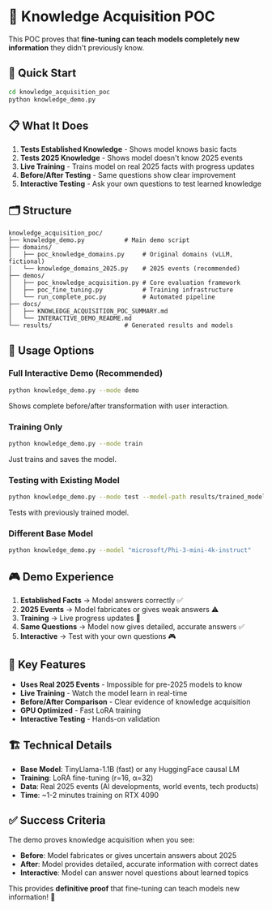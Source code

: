 # 🧠 Knowledge Acquisition POC

This POC proves that **fine-tuning can teach models completely new information** they didn't previously know.

## 🎯 Quick Start

```bash
cd knowledge_acquisition_poc
python knowledge_demo.py
```

## 📋 What It Does

1. **Tests Established Knowledge** - Shows model knows basic facts
2. **Tests 2025 Knowledge** - Shows model doesn't know 2025 events  
3. **Live Training** - Trains model on real 2025 facts with progress updates
4. **Before/After Testing** - Same questions show clear improvement
5. **Interactive Testing** - Ask your own questions to test learned knowledge

## 🗂 Structure

```
knowledge_acquisition_poc/
├── knowledge_demo.py           # Main demo script
├── domains/
│   ├── poc_knowledge_domains.py     # Original domains (vLLM, fictional)
│   └── knowledge_domains_2025.py    # 2025 events (recommended)
├── demos/
│   ├── poc_knowledge_acquisition.py # Core evaluation framework
│   ├── poc_fine_tuning.py           # Training infrastructure  
│   └── run_complete_poc.py          # Automated pipeline
├── docs/
│   ├── KNOWLEDGE_ACQUISITION_POC_SUMMARY.md
│   └── INTERACTIVE_DEMO_README.md
└── results/                    # Generated results and models
```

## 🚀 Usage Options

### Full Interactive Demo (Recommended)
```bash
python knowledge_demo.py --mode demo
```
Shows complete before/after transformation with user interaction.

### Training Only
```bash
python knowledge_demo.py --mode train
```
Just trains and saves the model.

### Testing with Existing Model
```bash
python knowledge_demo.py --mode test --model-path results/trained_model/final
```
Tests with previously trained model.

### Different Base Model
```bash
python knowledge_demo.py --model "microsoft/Phi-3-mini-4k-instruct"
```

## 🎮 Demo Experience

1. **Established Facts** → Model answers correctly ✅
2. **2025 Events** → Model fabricates or gives weak answers ⚠️
3. **Training** → Live progress updates 🚀  
4. **Same Questions** → Model now gives detailed, accurate answers ✅
5. **Interactive** → Test with your own questions 🎮

## 🎯 Key Features

- **Uses Real 2025 Events** - Impossible for pre-2025 models to know
- **Live Training** - Watch the model learn in real-time
- **Before/After Comparison** - Clear evidence of knowledge acquisition  
- **GPU Optimized** - Fast LoRA training
- **Interactive Testing** - Hands-on validation

## 🏗 Technical Details

- **Base Model**: TinyLlama-1.1B (fast) or any HuggingFace causal LM
- **Training**: LoRA fine-tuning (r=16, α=32)
- **Data**: Real 2025 events (AI developments, world events, tech products)
- **Time**: ~1-2 minutes training on RTX 4090

## ✅ Success Criteria

The demo proves knowledge acquisition when you see:
- **Before**: Model fabricates or gives uncertain answers about 2025
- **After**: Model provides detailed, accurate information with correct dates
- **Interactive**: Model can answer novel questions about learned topics

This provides **definitive proof** that fine-tuning can teach models new information! 🎉